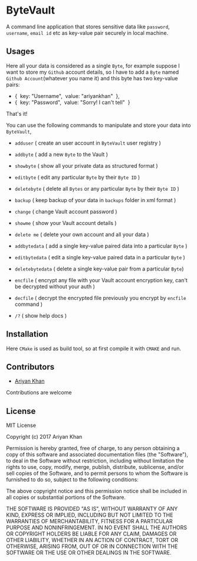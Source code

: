 # ByteVault

A command line application that stores sensitive data like `password`, `username`, `email id` etc as key-value pair securely in local machine.

## Usages

Here all your data is considered as a single `Byte`, for example suppose I want to store my `Github` account details, so I have
to add a `Byte` named `Github Account`(whatever you name it) and this byte has two key-value pairs:

 * {&nbsp; key: "Username",&nbsp; value: "ariyankhan" &nbsp;},
 * {&nbsp; key: "Password",&nbsp; value: "Sorry! I can't tell" &nbsp;}
 
 That's it!
 
You can use the following commands to manipulate and store your data into `ByteVault`,

 * `adduser` ( create an user account in `ByteVault` user registry )
 
 * `addbyte` ( add a new `Byte` to the Vault )
 
 * `showbyte` ( show all your private data as structured format )

 * `editbyte` ( edit any particular `Byte` by their `Byte ID` )

 * `deletebyte` ( delete all `Bytes` or any particular `Byte` by their `Byte ID` )

 * `backup` ( keep backup of your data in `backups` folder in xml format )
 
 * `change` ( change Vault account password )

 * `showme` ( show your Vault account details )

 * `delete me` ( delete your own account and all your data )
 
 * `addbytedata` ( add a single key-value paired data into a particular `Byte` ) 
 
 * `editbytedata` ( edit a single key-value paired data in a particular `Byte` )
 
 * `deletebytedata` ( delete a single key-value pair from a particular `Byte`)
 
 * `encfile` ( encrypt any file with your Vault account encryption key, can't be decrypted without your auth )
 
 * `decfile` ( decrypt the encrypted file previously you encrypt by `encfile` command )
 
 * `/?` ( show help docs )
 
 
## Installation
 
 Here `CMake` is used as build tool, so at first compile it with `CMAKE` and run.
 
## Contributors

   * [Ariyan Khan](https://github.com/ariyankhan)
   
   Contributions are welcome
   
## License

MIT License

Copyright (c) 2017 Ariyan Khan

Permission is hereby granted, free of charge, to any person obtaining a copy
of this software and associated documentation files (the "Software"), to deal
in the Software without restriction, including without limitation the rights
to use, copy, modify, merge, publish, distribute, sublicense, and/or sell
copies of the Software, and to permit persons to whom the Software is
furnished to do so, subject to the following conditions:

The above copyright notice and this permission notice shall be included in all
copies or substantial portions of the Software.

THE SOFTWARE IS PROVIDED "AS IS", WITHOUT WARRANTY OF ANY KIND, EXPRESS OR
IMPLIED, INCLUDING BUT NOT LIMITED TO THE WARRANTIES OF MERCHANTABILITY,
FITNESS FOR A PARTICULAR PURPOSE AND NONINFRINGEMENT. IN NO EVENT SHALL THE
AUTHORS OR COPYRIGHT HOLDERS BE LIABLE FOR ANY CLAIM, DAMAGES OR OTHER
LIABILITY, WHETHER IN AN ACTION OF CONTRACT, TORT OR OTHERWISE, ARISING FROM,
OUT OF OR IN CONNECTION WITH THE SOFTWARE OR THE USE OR OTHER DEALINGS IN THE
SOFTWARE.
